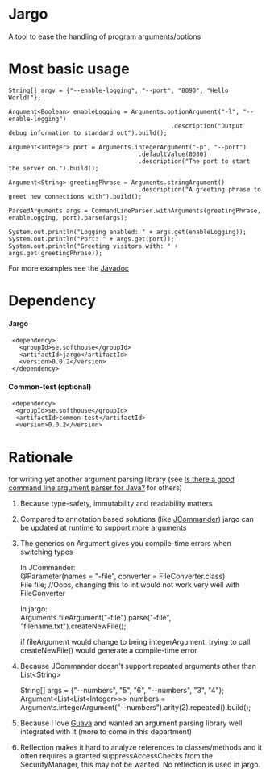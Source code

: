 # Jargo
A tool to ease the handling of program arguments/options

# Most basic usage
    String[] argv = {"--enable-logging", "--port", "8090", "Hello World!"};

    Argument<Boolean> enableLogging = Arguments.optionArgument("-l", "--enable-logging")
            									 .description("Output debug information to standard out").build();

    Argument<Integer> port = Arguments.integerArgument("-p", "--port")
    									.defaultValue(8080)
            							.description("The port to start the server on.").build();

    Argument<String> greetingPhrase = Arguments.stringArgument()
    									.description("A greeting phrase to greet new connections with").build();

    ParsedArguments args = CommandLineParser.withArguments(greetingPhrase, enableLogging, port).parse(args);

    System.out.println("Logging enabled: " + args.get(enableLogging));
    System.out.println("Port: " + args.get(port));
    System.out.println("Greeting visitors with: " + args.get(greetingPhrase));

For more examples see the [Javadoc](http://softhouse.github.com/jargo/javadoc/jargo/)

# Dependency
#### Jargo
     <dependency>
       <groupId>se.softhouse</groupId>
       <artifactId>jargo</artifactId>
       <version>0.0.2</version>
     </dependency>
  
#### Common-test (optional)
     <dependency>
      <groupId>se.softhouse</groupId>
      <artifactId>common-test</artifactId>
      <version>0.0.2</version>
  </dependency>

# Rationale
 for writing yet another argument parsing library (see [Is there a good command line argument parser for Java?](http://stackoverflow.com/a/7829772) for others)

1. Because type-safety, immutability and readability matters

2. Compared to annotation based solutions (like [JCommander](http://www.jcommander.org)) jargo can be updated at runtime to support more arguments

3. The generics on Argument gives you compile-time errors when switching types

    In JCommander:  
    @Parameter(names = "-file", converter = FileConverter.class)  
    File file; //Oops, changing this to int would not work very well with FileConverter

    In jargo:  
    Arguments.fileArgument("-file").parse("-file", "filename.txt").createNewFile();

    if fileArgument would change to being integerArgument, trying to call createNewFile() would generate a compile-time error

4. Because JCommander doesn't support repeated arguments other than List&lt;String&gt;

    String[] args = {"--numbers", "5", "6", "--numbers", "3", "4"};  
    Argument&lt;List&lt;List&lt;Integer&gt;&gt;&gt; numbers = Arguments.integerArgument("--numbers").arity(2).repeated().build();

5. Because I love [Guava](https://code.google.com/p/guava-libraries/) and wanted an argument parsing
    library well integrated with it (more to come in this department)

6. Reflection makes it hard to analyze references to classes/methods and it
    often requires a granted suppressAccessChecks from the SecurityManager, this may not be wanted. No reflection is used in jargo.

